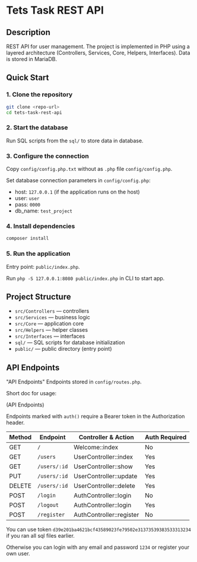 # Tets Task REST API

## Description
REST API for user management. The project is implemented in PHP using a layered architecture (Controllers, Services, Core, Helpers, Interfaces). Data is stored in MariaDB.

## Quick Start

### 1. Clone the repository
```bash
git clone <repo-url>
cd tets-task-rest-api
```

### 2. Start the database
Run SQL scripts from the `sql/` to store data in database.

### 3. Configure the connection
Copy `config/config.php.txt` without as `.php` file `config/config.php`.

Set database connection parameters in `config/config.php`:
- host: `127.0.0.1` (if the application runs on the host)
- user: `user`
- pass: `0000`
- db_name: `test_project`

### 4. Install dependencies
```bash
composer install
```

### 5. Run the application
Entry point: `public/index.php`.

Run `php -S 127.0.0.1:8080 public/index.php` in CLI to start app.

## Project Structure
- `src/Controllers` — controllers
- `src/Services` — business logic
- `src/Core` — application core
- `src/Helpers` — helper classes
- `src/Interfaces` — interfaces
- `sql/` — SQL scripts for database initialization
- `public/` — public directory (entry point)

## API Endpoints
"API Endpoints"
Endpoints stored in `config/routes.php`.

Short doc for usage:

(API Endpoints)

Endpoints marked with `auth()` require a Bearer token in the Authorization header.

| Method | Endpoint         | Controller & Action         | Auth Required |
|--------|------------------|----------------------------|--------------|
| GET    | `/`              | Welcome::index             | No           |
| GET    | `/users`         | UserController::index      | Yes          |
| GET    | `/users/:id`     | UserController::show       | Yes          |
| PUT    | `/users/:id`     | UserController::update     | Yes          |
| DELETE | `/users/:id`     | UserController::delete     | Yes          |
| POST   | `/login`         | AuthController::login      | No           |
| POST   | `/logout`        | AuthController::login      | Yes          |
| POST   | `/register`      | AuthController::register   | No           |

You can use token `d39e201ba4621bcf43589023fe79502e31373539383533313234` if you ran all sql files earlier.

Otherwise you can login with any email and password `1234` or register your own user.